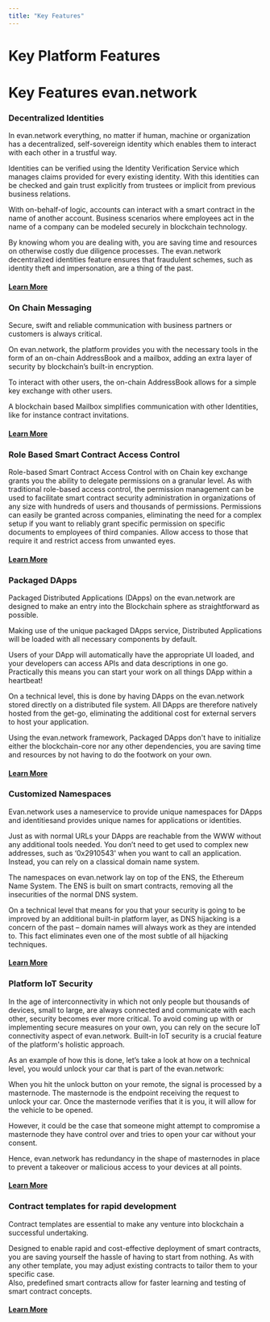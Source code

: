 ```yaml
---
title: "Key Features"
---
```

# Key Platform Features

Key Features evan.network
======

### Decentralized Identities

In evan.network everything, no matter if human, machine or organization has a decentralized, self-sovereign identity which enables them to interact with each other in a trustful way.

Identities can be verified using the Identity Verification Service which manages claims provided for every existing identity. With this identities can be checked and gain trust explicitly from trustees or implicit from previous business relations.     


With on-behalf-of logic, accounts can interact with a smart contract in the name of another account. Business scenarios where employees act in the name of a company can be modeled securely in blockchain technology. 

By knowing whom you are dealing with, you are saving time and resources on otherwise costly due diligence processes. The evan.network decentralized identities feature ensures that fraudulent schemes, such as identity theft and impersonation, are a thing of the past.

#### [Learn More](https://evannetwork.github.io/doc/Identity)


### On Chain Messaging

Secure, swift and reliable communication with business partners or customers is always critical. 

On evan.network, the platform provides you with the necessary tools in the form of an on-chain AddressBook and a mailbox, adding an extra layer of security by blockchain’s built-in encryption. 

To interact with other users, the on-chain AddressBook allows for a simple key exchange with other users. 


A blockchain based Mailbox simplifies communication with other Identities, like for instance contract invitations.  

#### [Learn More](https://evannetwork.github.io/tutorial/mailbox.html)




### Role Based Smart Contract Access Control 

Role-based Smart Contract Access Control with on Chain key exchange grants you the ability to delegate permissions on a granular level.
As with traditional role-based access control, the permission management can be used to facilitate smart contract security administration in organizations of any size with hundreds of users and thousands of permissions. 
Permissions can easily be granted across companies, eliminating the need for a complex setup if you want to reliably grant specific permission on specific documents to employees of third companies.
Allow access to those that require it and restrict access from unwanted eyes.

#### [Learn More](https://evannetwork.github.io/dev/security)

### Packaged DApps 

Packaged Distributed Applications (DApps) on the evan.network are designed to make an entry into the Blockchain sphere as straightforward as possible. 

Making use of the unique packaged DApps service, Distributed Applications will be loaded with all necessary components by default.  

Users of your DApp will automatically have the appropriate UI loaded, and your developers can access APIs and data descriptions in one go.  Practically this means you can start your work on all things DApp within a heartbeat!

On a technical level, this is done by having DApps on the evan.network stored directly on a distributed file system. All DApps are therefore natively hosted from the get-go, eliminating the additional cost for external servers to host your application. 

Using the evan.network framework, Packaged DApps don't have to initialize either the blockchain-core nor any other dependencies, you are saving time and resources by not having to do the footwork on your own.


#### [Learn More](https://evannetwork.github.io/dapps/basics)


### Customized Namespaces

Evan.network uses a nameservice to provide unique namespaces for DApps and identitiesand provides unique names for applications or identities. 

Just as with normal URLs your DApps are reachable from the WWW without any additional tools needed.
You don’t need to get used to complex new addresses, such as ‘0x2910543' when you want to call an application.
Instead, you can rely on a classical domain name system.

The namespaces on evan.network lay on top of the ENS, the Ethereum Name System. The ENS is built on smart contracts, removing all the insecurities of the normal DNS system.  

On a technical level that means for you that your security is going to be improved by an additional built-in platform layer, as DNS hijacking is a concern of the past – domain names will always work as they are intended to. This fact eliminates even one of the most subtle of all hijacking techniques. 

#### [Learn More](https://evannetwork.github.io/doc/namespaces)


### Platform IoT Security

In the age of interconnectivity in which not only people but thousands of devices, small to large, are always connected and communicate with each other, security becomes ever more critical. 
To avoid coming up with or implementing secure measures on your own, you can rely on the secure IoT connectivity aspect of evan.network. 
Built-in IoT security is a crucial feature of the platform's holistic approach.

As an example of how this is done, let’s take a look at how on a technical level, you would unlock your car that is part of the evan.network:

When you hit the unlock button on your remote, the signal is processed by a masternode. The masternode is the endpoint receiving the request to unlock your car. Once the masternode verifies that it is you, it will allow for the vehicle to be opened.

However, it could be the case that someone might attempt to compromise a masternode they have control over and tries to open your car without your consent. 

Hence, evan.network has redundancy in the shape of masternodes in place to prevent a takeover or malicious access to your devices at all points. 

#### [Learn More](https://evannetwork.github.io/doc/iotsecurity)

### Contract templates for rapid development

Contract templates are essential to make any venture into blockchain a successful undertaking.

Designed to enable rapid and cost-effective deployment of smart contracts, you are saving yourself the hassle of having to start from nothing. 
As with any other template, you may adjust existing contracts to tailor them to your specific case.  
Also, predefined smart contracts allow for faster learning and testing of smart contract concepts.

#### [Learn More](https://evannetwork.github.io/dev/deployment)





